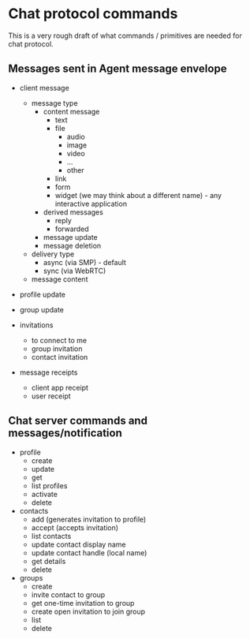 # Chat protocol commands

This is a very rough draft of what commands / primitives are needed for chat protocol.

## Messages sent in Agent message envelope

- client message
  - message type
    - content message
      - text
      - file
        - audio
        - image
        - video
        - ...
        - other
      - link
      - form
      - widget (we may think about a different name) - any interactive application
    - derived messages
      - reply
      - forwarded
    - message update
    - message deletion
  - delivery type
    - async (via SMP) - default
    - sync (via WebRTC)
  - message content

- profile update
- group update
- invitations
  - to connect to me
  - group invitation
  - contact invitation
- message receipts
  - client app receipt
  - user receipt

## Chat server commands and messages/notification

- profile
  - create
  - update
  - get
  - list profiles
  - activate
  - delete
- contacts
  - add (generates invitation to profile)
  - accept (accepts invitation)
  - list contacts
  - update contact display name
  - update contact handle (local name)
  - get details
  - delete
- groups
  - create
  - invite contact to group
  - get one-time invitation to group
  - create open invitation to join group
  - list
  - delete
